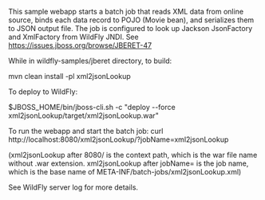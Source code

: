 This sample webapp starts a batch job that reads XML data from online source, binds each data record to
POJO (Movie bean), and serializes them to JSON output file. The job is configured to look up Jackson
JsonFactory and XmlFactory from WildFly JNDI. See https://issues.jboss.org/browse/JBERET-47

While in wildfly-samples/jberet directory, to build:

mvn clean install -pl xml2jsonLookup

To deploy to WildFly:

$JBOSS_HOME/bin/jboss-cli.sh -c "deploy --force xml2jsonLookup/target/xml2jsonLookup.war"

To run the webapp and start the batch job:
curl http://localhost:8080/xml2jsonLookup/\?jobName=xml2jsonLookup

(xml2jsonLookup after 8080/ is the context path, which is the war file name without .war extension.
xml2jsonLookup after jobName= is the job name, which is the base name of META-INF/batch-jobs/xml2jsonLookup.xml)

See WildFly server log for more details.
